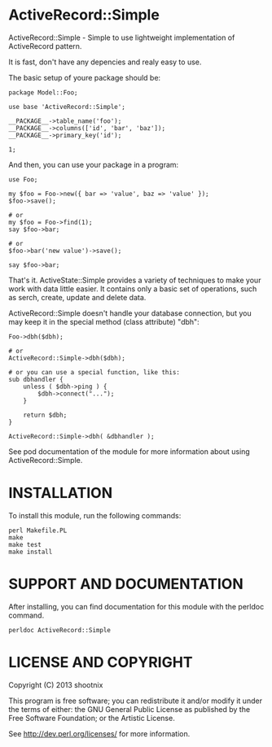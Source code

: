 ActiveRecord::Simple
====================

ActiveRecord::Simple - Simple to use lightweight implementation of
ActiveRecord pattern.

It is fast, don't have any depencies and realy easy to use.

The basic setup of youre package should be:

    package Model::Foo;

    use base 'ActiveRecord::Simple';

    __PACKAGE__->table_name('foo');
    __PACKAGE__->columns(['id', 'bar', 'baz']);
    __PACKAGE__->primary_key('id');

    1;

And then, you can use your package in a program:

    use Foo;

    my $foo = Foo->new({ bar => 'value', baz => 'value' });
    $foo->save();

    # or
    my $foo = Foo->find(1);
    say $foo->bar;

    # or
    $foo->bar('new value')->save();

    say $foo->bar;

That's it. ActiveState::Simple provides a variety of techniques to make your work with
data little easier. It contains only a basic set of operations, such as
serch, create, update and delete data.

ActiveRecord::Simple doesn't handle your database connection, but you may keep
it in the special method (class attribute) "dbh":

    Foo->dbh($dbh);

    # or
    ActiveRecord::Simple->dbh($dbh);

    # or you can use a special function, like this:
    sub dbhandler {
        unless ( $dbh->ping ) {
            $dbh->connect("...");
        }

        return $dbh;
    }

    ActiveRecord::Simple->dbh( &dbhandler );

See pod documentation of the module for more information about using
ActiveRecord::Simple.

INSTALLATION
============

To install this module, run the following commands:

	perl Makefile.PL
	make
	make test
	make install

SUPPORT AND DOCUMENTATION
=========================

After installing, you can find documentation for this module with the
perldoc command.

    perldoc ActiveRecord::Simple

LICENSE AND COPYRIGHT
=====================

Copyright (C) 2013 shootnix

This program is free software; you can redistribute it and/or modify it
under the terms of either: the GNU General Public License as published
by the Free Software Foundation; or the Artistic License.

See http://dev.perl.org/licenses/ for more information.
